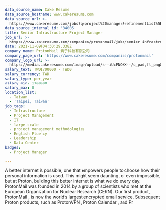 ```yaml
---
data_source_name: Cake Resume
data_source_hostname: www.cakeresume.com
data_source_url: >-
  https://www.cakeresume.com/jobs?q=project%20manager&refinementList%5Blang_name%5D%5B0%5D=English&refinementList%5Bsalary_type%5D=per_year&range%5Bsalary_range%5D%5Bmin%5D=1000000&page=2
data_source_internal_id: '34005'
title: Senior Infrastructure Project Manager
job_url: >-
  https://www.cakeresume.com/companies/protonmail/jobs/senior-infrastructure-project-manager
date: 2021-11-09T04:30:29.338Z
company_name: ProtonMail 質子科技有限公司
company_page_url: 'https://www.cakeresume.com/companies/protonmail'
company_logo_url: >-
  https://media.cakeresume.com/image/upload/s--iUcFNOXX--/c_pad,fl_png8,h_200,w_200/v1610092145/mppzcnk93e6ssmubgvme.png
salary_text: TWD1700000 - TWD0
salary_currency: TWD
salary_type: per_year
salary_min: 1700000
salary_max: 0
location_list:
  - Taiwan
  - 'Taipei, Taiwan'
job_tags:
  - Infrastructure
  - Project Management
  - IT
  - large-scale
  - project management methodologies
  - English Fluency
  - Leadership
  - Data Center
badges:
  - Project Manager

---
```


A better internet is possible, one that empowers people to choose how their personal information is used. This might seem daunting, or even impossible, but at Proton, building this better internet is what we do every day. ProtonMail was founded in 2014 by a group of scientists who met at the European Organization for Nuclear Research (CERN). Our first product, ProtonMail , is now the world’s largest encrypted email service. Subsequent Proton products, such as ProtonVPN , Proton Calendar , and Pr